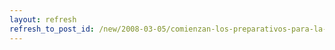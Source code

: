 ```yaml
---
layout: refresh
refresh_to_post_id: /new/2008-03-05/comienzan-los-preparativos-para-la-fase-final-del-i-concurso-de-sl-de-c-lm
---
```

